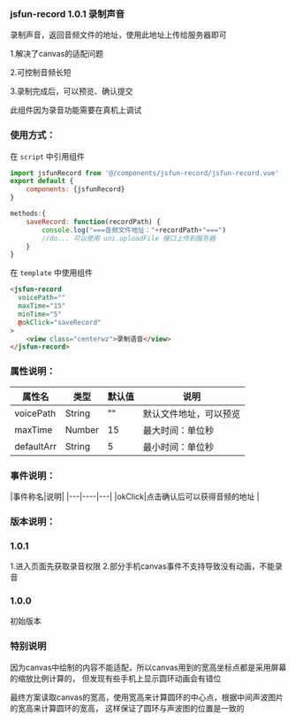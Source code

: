 ### jsfun-record 1.0.1 录制声音
录制声音，返回音频文件的地址，使用此地址上传给服务器即可

1.解决了canvas的适配问题

2.可控制音频长短

3.录制完成后，可以预览、确认提交

此组件因为录音功能需要在真机上调试
### 使用方式：

在 ``script`` 中引用组件 

```javascript
import jsfunRecord from '@/components/jsfun-record/jsfun-record.vue'
export default {
    components: {jsfunRecord}
}

methods:{
	saveRecord: function(recordPath) {		
		console.log("===音频文件地址："+recordPath+"===")
		//do... 可以使用 uni.uploadFile 接口上传到服务器
	}
}
```

在 ``template`` 中使用组件

```html
<jsfun-record
  voicePath=""
  maxTime="15"
  minTime="5"
  @okClick="saveRecord"
>
	<view class="centerwz">录制语音</view>
</jsfun-record>	
```


### 属性说明：

|属性名		|类型	|默认值					|说明				|
|---		|----	|---					|---																											|
|voicePath		|String	|""						|默认文件地址，可以预览																									|
|maxTime		|Number	|15|最大时间：单位秒				|
|defaultArr		|String	|5|最小时间：单位秒|


### 事件说明：

|事件称名|说明|
|---|----|---|
|okClick|点击确认后可以获得音频的地址	|


### 版本说明：
### 1.0.1
1.进入页面先获取录音权限
2.部分手机canvas事件不支持导致没有动画，不能录音
### 1.0.0
初始版本

### 特别说明	
因为canvas中绘制的内容不能适配，所以canvas用到的宽高坐标点都是采用屏幕的缩放比例计算的，
但发现有些手机上显示圆环动画会有错位

最终方案读取canvas的宽高，使用宽高来计算圆环的中心点，根据中间声波图片的宽高来计算圆环的宽高，
这样保证了圆环与声波图的位置是一致的


